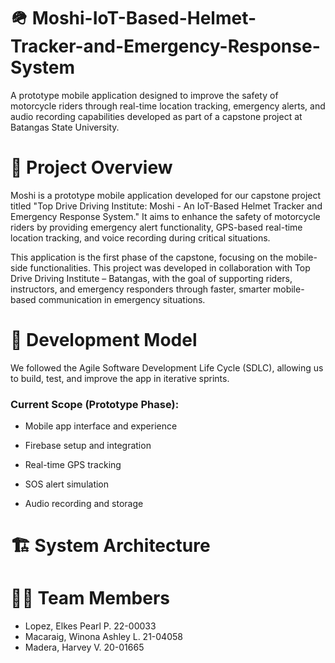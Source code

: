 # 🪖 Moshi-IoT-Based-Helmet-Tracker-and-Emergency-Response-System

A prototype mobile application designed to improve the safety of motorcycle riders through real-time location tracking, emergency alerts, and audio recording capabilities developed as part of a capstone project at Batangas State University.



# 📱 Project Overview

Moshi is a prototype mobile application developed for our capstone project titled "Top Drive Driving Institute: Moshi - An IoT-Based Helmet Tracker and Emergency Response System." It aims to enhance the safety of motorcycle riders by providing emergency alert functionality, GPS-based real-time location tracking, and voice recording during critical situations.

This application is the first phase of the capstone, focusing on the mobile-side functionalities. This project was developed in collaboration with Top Drive Driving Institute – Batangas, with the goal of supporting riders, instructors, and emergency responders through faster, smarter mobile-based communication in emergency situations.

# 🔧 Development Model

We followed the Agile Software Development Life Cycle (SDLC), allowing us to build, test, and improve the app in iterative sprints.

### Current Scope (Prototype Phase):

* Mobile app interface and experience

* Firebase setup and integration

* Real-time GPS tracking

* SOS alert simulation

* Audio recording and storage

# 🏗️ System Architecture

# 🧑‍💻 Team Members

* Lopez, Elkes Pearl P. 22-00033
* Macaraig, Winona Ashley L. 21-04058
* Madera, Harvey V.     20-01665
